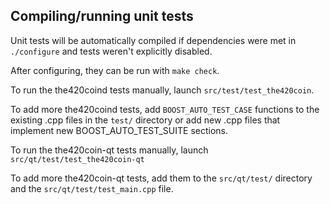 Compiling/running unit tests
------------------------------------

Unit tests will be automatically compiled if dependencies were met in `./configure`
and tests weren't explicitly disabled.

After configuring, they can be run with `make check`.

To run the the420coind tests manually, launch `src/test/test_the420coin`.

To add more the420coind tests, add `BOOST_AUTO_TEST_CASE` functions to the existing
.cpp files in the `test/` directory or add new .cpp files that
implement new BOOST_AUTO_TEST_SUITE sections.

To run the the420coin-qt tests manually, launch `src/qt/test/test_the420coin-qt`

To add more the420coin-qt tests, add them to the `src/qt/test/` directory and
the `src/qt/test/test_main.cpp` file.
